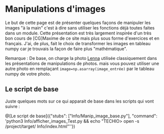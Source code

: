 # Manipulations d'images

Le but de cette page est de présenter quelques façons de manipuler les images "à la main" c'est à dire sans utiliser les fonctions déjà toutes faites dans un module. Cette présentation est très largement inspirée d'un très bon cours de [CG]Maxime de ce site mais plus sous forme d'exercices et en français. J'ai, de plus, fait le choix de transformer les images en tableau numpy car je trouvais la façon de faire plus "mathématique".

Remarque : De base, on charge la photo [Lenna](https://en.wikipedia.org/wiki/Lenna) utilisée classiquement dans les présentations de manipulations de photos. mais vous pouvez utiliser une autre photo en remplaçant `image=np.asarray(image_entrée)` par le tableau numpy de votre photo. 

## Le script de base 

Juste quelques mots sur ce qui apparait de base dans les scripts qui vont suivre :

@[Le script de base]({"stubs": ["Info/Manip_image_base.py"], "command": 'python3 Info/afficher_images_Test.py && echo "TECHIO> open -s /project/target/ Info/index.html"''})
